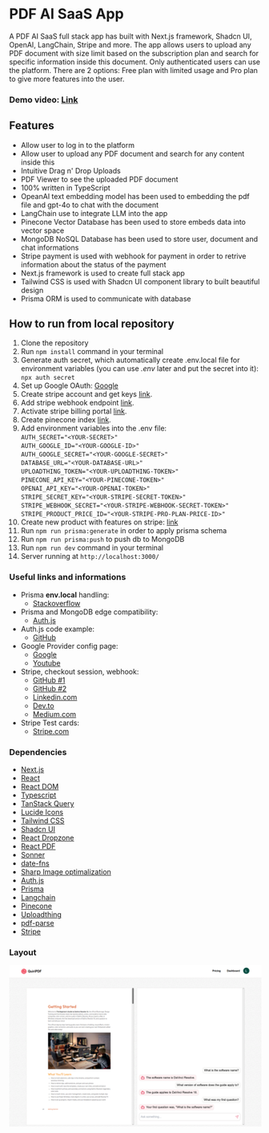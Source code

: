 # **PDF AI SaaS App**

A PDF AI SaaS full stack app has built with Next.js framework, Shadcn UI, OpenAI, LangChain, Stripe and more. The app allows users to upload any PDF document with size limit based on the subscription plan and search for specific information inside this document. Only authenticated users can use the platform. There are 2 options: Free plan with limited usage and Pro plan to give more features into the user.

### Demo video: [Link](https://www.youtube.com/watch?v=cYNyzFaP39A)

## Features

- Allow user to log in to the platform
- Allow user to upload any PDF document and search for any content inside this
- Intuitive Drag n&apos; Drop Uploads
- PDF Viewer to see the uploaded PDF document
- 100% written in TypeScript
- OpeanAI text embedding model has been used to embedding the pdf file and gpt-4o to chat with the document
- LangChain use to integrate LLM into the app
- Pinecone Vector Database has been used to store embeds data into vector space
- MongoDB NoSQL Database has been used to store user, document and chat informations
- Stripe payment is used with webhook for payment in order to retrive information about the status of the payment
- Next.js framework is used to create full stack app
- Tailwind CSS is used with Shadcn UI component library to built beautiful design
- Prisma ORM is used to communicate with database

## How to run from local repository

1. Clone the repository
2. Run `npm install` command in your terminal
3. Generate auth secret, which automatically create .env.local file for environment variables (you can use _.env_ later and put the secret into it):
   `npx auth secret`
4. Set up Google OAuth: [Google](https://www.youtube.com/watch?v=ot9yuKg15iA&t=210s)
5. Create stripe account and get keys [link](https://dashboard.stripe.com/test/apikeys).
6. Add stripe webhook endpoint [link](https://dashboard.stripe.com/test/webhooks).
7. Activate stripe billing portal [link](https://dashboard.stripe.com/test/settings/billing/portal).
8. Create pinecone index [link](https://www.pinecone.io/).
9. Add environment variables into the .env file:<br>
   `AUTH_SECRET="<YOUR-SECRET>"`<br>
   `AUTH_GOOGLE_ID="<YOUR-GOOGLE-ID>"`<br>
   `AUTH_GOOGLE_SECRET="<YOUR-GOOGLE-SECRET>"`<br>
   `DATABASE_URL="<YOUR-DATABASE-URL>"`<br>
   `UPLOADTHING_TOKEN="<YOUR-UPLOADTHING-TOKEN>"`<br>
   `PINECONE_API_KEY="<YOUR-PINECONE-TOKEN>"`<br>
   `OPENAI_API_KEY="<YOUR-OPENAI-TOKEN>"`<br>
   `STRIPE_SECRET_KEY="<YOUR-STRIPE-SECRET-TOKEN>"`<br>
   `STRIPE_WEBHOOK_SECRET="<YOUR-STRIPE-WEBHOOK-SECRET-TOKEN>"`<br>
   `STRIPE_PRODUCT_PRICE_ID="<YOUR-STRIPE-PRO-PLAN-PRICE-ID>"`<br>
10. Create new product with features on stripe: [link](https://docs.stripe.com/billing/quickstart)
11. Run `npm run prisma:generate` in order to apply prisma schema
12. Run `npm run prisma:push` to push db to MongoDB
13. Run `npm run dev` command in your terminal
14. Server running at `http://localhost:3000/`

### Useful links and informations

- Prisma **env.local** handling:
  - [Stackoverflow](https://stackoverflow.com/questions/70491569/how-to-set-environment-variables-with-prisma-nextjs-and-vercel)
- Prisma and MongoDB edge compatibility:
  - [Auth.js](https://authjs.dev/guides/edge-compatibility)
- Auth.js code example:
  - [GitHub](https://github.com/nextauthjs/next-auth/tree/main/apps/examples/nextjs)
- Google Provider config page:
  - [Google](https://console.developers.google.com/apis/credentials)
  - [Youtube](https://www.youtube.com/watch?v=ot9yuKg15iA&t=210s)
- Stripe, checkout session, webhook:
  - [GitHub #1](https://github.com/stripe/stripe-node)
  - [GitHub #2](https://github.com/stripe-samples/accept-a-payment/blob/main/prebuilt-checkout-page/server/node/server.js)
  - [Linkedin.com](https://www.linkedin.com/pulse/how-create-stripe-webhook-nextjs-1344-mohsin-ali-soomro/)
  - [Dev.to](https://dev.to/mohsinalisoomro/how-to-create-stripe-webhook-in-nextjs-1344-5fn)
  - [Medium.com](https://medium.com/@lev"<YOUR-STRIPE-SIGNATURE-TOKEN>"i.schouten.werk/building-a-payment-flow-in-next-js-13-using-stripe-mailsender-and-webhooks-291996bf1b24)
- Stripe Test cards:
  - [Stripe.com](https://stripe.com/docs/checkout/quickstart#testing)

### Dependencies

- [Next.js](https://nextjs.org/)
- [React](https://react.dev/)
- [React DOM](https://www.npmjs.com/package/react-dom)
- [Typescript](https://www.typescriptlang.org/)
- [TanStack Query](https://tanstack.com/query/latest/docs/framework/react/overview)
- [Lucide Icons](https://lucide.dev/)
- [Tailwind CSS](https://tailwindcss.com/)
- [Shadcn UI]()
- [React Dropzone](https://www.npmjs.com/package/react-dropzone)
- [React PDF](https://www.npmjs.com/package/react-pdf)
- [Sonner](https://sonner.emilkowal.ski/)
- [date-fns](https://www.npmjs.com/package/date-fns)
- [Sharp Image optimalization](https://www.npmjs.com/package/sharp)
- [Auth.js](https://authjs.dev/)
- [Prisma](https://www.prisma.io/)
- [Langchain](https://js.langchain.com/docs/introduction/)
- [Pinecone](https://www.pinecone.io/)
- [Uploadthing](https://docs.uploadthing.com/)
- [pdf-parse](https://www.npmjs.com/package/pdf-parse)
- [Stripe](https://docs.stripe.com/)

### Layout

![layout-1 picture](https://github.com/ev0clu/pdf-ai-saas/blob/main/public/quiri-pdf.png?raw=true)<br>
